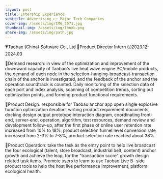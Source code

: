 ```yaml
---
layout: post
title: Intership Experience
subtitle: Advertising 👉 Major Tech Companies
cover-img: /assets/img/IMG_3671.jpg
thumbnail-img: /assets/img/thumb.png
share-img: /assets/img/path.jpg
---
```


💗Taobao (China) Software Co., Ltd
💼Product Director Intern
🕤2023.12-2024.03

🌟Demand research: in view of the optimization and improvement of the downward capacity of Taobao's live heat wave engine PC/mobile products, the demand of each node in the selection-hanging-broadcast-transaction chain of the anchor is investigated, and the feedback of the anchor and the operation soundtrack is counted. Daily monitoring of the selection data of each port and index analysis, scanning of competition trends, sorting out optimization points, and forming product functional requirements.

🌟Product Design: responsible for Taobao anchor app open single explosive function optimization iteration, writing product requirement documents, docking design output prototype interaction diagram, coordinating front-end, server-end, operation, algorithm, test resources, demand review and development follow-up, after the first phase of online user retention rate increased from 10% to 18%, product selection funnel level conversion rate increased from 2-3% to 7-8%, product selection rate reached about 38%.

🌟Product Operation: take the task as the entry point to help live broadcast the four ecological (talent, store broadcast, industrial belt, content) anchor growth and achieve the leap, for the "transaction score" growth design related task items. Promote users to learn to use Taobao Live B- side product tools to help the host live performance improvement, platform ecological health.

